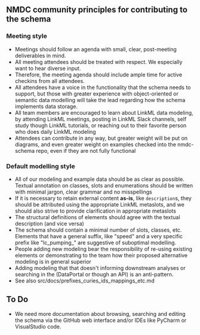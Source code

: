 ## NMDC community principles for contributing to the schema

### Meeting style

- Meetings should follow an agenda with small, clear, post-meeting deliverables in mind.
- All meeting attendees should be treated with respect. We especially want to hear diverse input.
- Therefore, the meeting agenda should include ample time for active checkins from all attendees.
- All attendees have a voice in the functionality that the schema needs to support, but those with greater
  experience with object-oriented or semantic data modelling will take the lead regarding how the schema
  implements data storage.
- All team members are encouraged to learn about LinkML data modeling, by attending LinkML meetings, posting in LinkML
  Slack channels, self study though LinkML tutorials, or reaching out to their favorite person who does daily LinkML
  modeling
- Attendees can contribute in any way, but greater weight will be put on diagrams, and even greater weight on
  examples checked into the nmdc-schema repo, even if they are not fully functional

### Default modelling style

- All of our modeling and example data should be as clear as possible. Textual annotation on classes,
  slots and enumerations should be written with minimal jargon, clear grammar and no misspellings
- If it is necessary to retain external content **as-is**, like `description`s, they should be attributed using
  the appropriate LinkML metaslots, and we should also strive to provide clarification in appropriate metaslots
- The structural definitions of elements should agree with the textual description (and vice versa)
- The schema should contain a minimal number of slots, classes, etc. Elements that have a general suffix, like "speed"
  and a very specific prefix like "lc_pumping_" are suggestive of suboptimal modelling.
- People adding new modeling bear the responsibility of re-using existing elements or demonstrating to the team how
  their proposed alternative modeling is in general superior
- Adding modeling that that doesn't informing downstream analyses or searching in the (DataPortal or though an API)
  is an anti-pattern.
- See also src/docs/prefixes_curies_ids_mappings_etc.md

## To Do

- We need more documentation about browsing, searching and editing the schema via the GitHub web interface and/or
  IDEs like PyCharm or VisualStudio code.